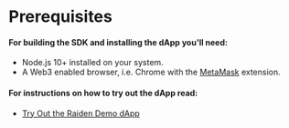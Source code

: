 # Prerequisites

#### For building the SDK and installing the dApp you'll need:
- Node.js 10+ installed on your system.
- A Web3 enabled browser, i.e. Chrome with the [MetaMask](https://metamask.io/) extension.

#### For instructions on how to try out the dApp read:
- [Try Out the Raiden Demo dApp](https://github.com/raiden-network/light-client#try-out-the-raiden-demo-dapp)

